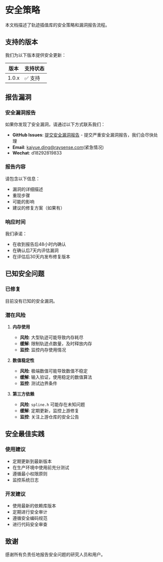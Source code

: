 # 安全策略

本文档描述了轨迹插值库的安全策略和漏洞报告流程。

## 支持的版本

我们为以下版本提供安全更新：

| 版本 | 支持状态 |
|------|----------|
| 1.0.x | ✅ 支持 |

## 报告漏洞

### 安全漏洞报告

如果你发现了安全漏洞，请通过以下方式联系我们：

- **GitHub Issues**: [提交安全漏洞报告](https://github.com/Ding-Kaiyue/trajectory-interpolation/issues/new?template=security_report.md) - 提交严重安全漏洞报告，我们会尽快处理
- **Email**: kaiyue.ding@raysense.com(紧急情况)
- **Wechat**: d18292819833

### 报告内容

请包含以下信息：
- 漏洞的详细描述
- 重现步骤
- 可能的影响
- 建议的修复方案（如果有）

### 响应时间

我们承诺：
- 在收到报告后48小时内确认
- 在确认后7天内评估漏洞
- 在评估后30天内发布修复版本

## 已知安全问题

### 已修复

目前没有已知的安全漏洞。

### 潜在风险

1. **内存使用**
   - **风险**: 大型轨迹可能导致内存耗尽
   - **缓解**: 限制轨迹点数量，及时释放内存
   - **监控**: 监控内存使用情况

2. **数值稳定性**
   - **风险**: 极端数值可能导致数值不稳定
   - **缓解**: 输入验证，使用稳定的数值算法
   - **监控**: 测试边界条件

3. **第三方依赖**
   - **风险**: `spline.h` 可能存在未知问题
   - **缓解**: 定期更新，监控上游修复
   - **监控**: 关注上游仓库的安全公告

## 安全最佳实践

### 使用建议
- 定期更新到最新版本
- 在生产环境中使用前充分测试
- 遵循最小权限原则
- 监控系统日志

### 开发建议
- 使用最新的依赖库版本
- 定期进行安全审计
- 遵循安全编码规范
- 进行代码安全审查

## 致谢

感谢所有负责任地报告安全问题的研究人员和用户。 